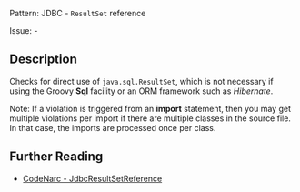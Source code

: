 Pattern: JDBC - `ResultSet` reference

Issue: -

## Description

Checks for direct use of `java.sql.ResultSet`, which is not necessary if using the Groovy **Sql** facility or an ORM framework such as *Hibernate*.

Note: If a violation is triggered from an **import** statement, then you may get multiple violations per import if there are multiple classes in the source file. In that case, the imports are processed once per class.

## Further Reading

* [CodeNarc - JdbcResultSetReference](http://codenarc.sourceforge.net/codenarc-rules-jdbc.html#JdbcResultSetReference)